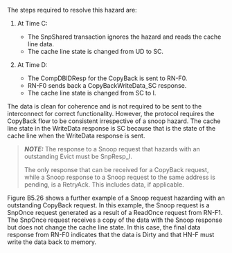 The steps required to resolve this hazard are:

1. At Time C:

    - The SnpShared transaction ignores the hazard and reads the cache line data.
    - The cache line state is changed from UD to SC.

2. At Time D:

    - The CompDBIDResp for the CopyBack is sent to RN-F0.
    - RN-F0 sends back a CopyBackWriteData\_SC response.
    - The cache line state is changed from SC to I.

The data is clean for coherence and is not required to be sent to the interconnect for correct functionality. However, the protocol requires the CopyBack flow to be consistent irrespective of a snoop hazard. The cache line state in the WriteData response is SC because that is the state of the cache line when the WriteData response is sent.

> **_NOTE:_** The response to a Snoop request that hazards with an outstanding Evict must be SnpResp\_I.
>
> The only response that can be received for a CopyBack request, while a Snoop response to a Snoop request to the same address is pending, is a RetryAck. This includes data, if applicable.

Figure B5.26 shows a further example of a Snoop request hazarding with an outstanding CopyBack request. In this example, the Snoop request is a SnpOnce request generated as a result of a ReadOnce request from RN-F1. The SnpOnce request receives a copy of the data with the Snoop response but does not change the cache line state. In this case, the final data response from RN-F0 indicates that the data is Dirty and that HN-F must write the data back to memory.